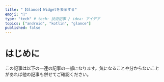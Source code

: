 ```yaml
---
title: "【Glance】Widgetを表示する"
emoji: "🙌"
type: "tech" # tech: 技術記事 / idea: アイデア
topics: ["android", "kotlin", "glance"]
published: false
---
```


# はじめに

この記事は以下の一連の記事の一部になります。気になることや分からないことがあれば他の記事も併せてご確認ください。

